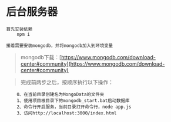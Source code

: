 # 后台服务器

    首先安装依赖
        npm i

    接着需要安装mongodb，并将mongodb加入到环境变量
>mongodb下载：[https://www.mongodb.com/download-center#community](https://www.mongodb.com/download-center#community)

>完成前两步之后，按顺序执行以下操作：

        0、在当前目录创建名为MongoData的文件夹
        1、使用项目根目录下的mongodb_start.bat启动数据库
        2、命令行开启服务，当前目录打开命令行，node app.js
        3、访问http://localhost:3000/index.html